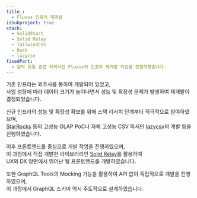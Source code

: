 ```yaml
---
title_:
  - Fluxus 인프라 재개발
isSubproject: true
stack:
  - SolidStart
  - Solid Relay
  - TailwindCSS
  - Rust
  - lazycsv
fixedPart:
  - 음악 유통 관련 자회사인 Fluxus의 인프라 재개발 작업을 진행하였습니다.
---
```


기존 인프라는 외주사를 통하여 개발되어 있었고,<br>
사업 성장에 따라 데이터 크기가 늘어나면서 성능 및 확장성 문제가 발생하여 재개발이 결정되었습니다.

신규 인프라의 성능 및 확장성 확보를 위해 스택 리서치 단계부터 적극적으로 참여하였으며,<br>
[StarRocks](https://www.starrocks.io/) 등의 고성능 OLAP PoC나 자체 고성능 CSV 파서인 [lazycsv](https://github.com/contentstech-com/crates/tree/main/crates/lazycsv)의 개발 등을 진행하였습니다.

이후 프론트엔드를 중심으로 개발 작업을 진행하였으며,<br>
이 과정에서 직접 개발한 라이브러리인 [Solid Relay](https://solid-relay.xiniha.dev)를 활용하여<br>
UX와 DX 양면에서 뛰어난 웹 프론트엔드를 개발하였습니다.

또한 GraphQL Tools의 Mocking 기능을 활용하여 API 없이 독립적으로 개발을 진행하였으며,<br>
이 과정에서 GraphQL 스키마 역시 주도적으로 설계하였습니다.
